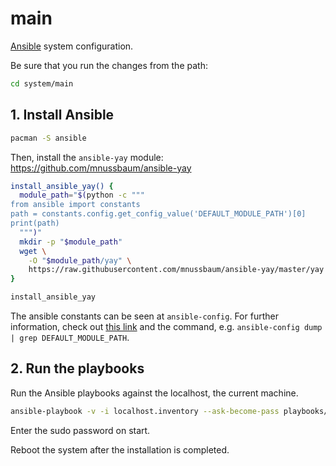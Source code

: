 # main

[Ansible](https://www.ansible.com/) system configuration.

Be sure that you run the changes from the path:

```sh
cd system/main
```

## 1. Install Ansible

```sh
pacman -S ansible
```

Then, install the `ansible-yay` module: https://github.com/mnussbaum/ansible-yay

```sh
install_ansible_yay() {
  module_path="$(python -c """
from ansible import constants
path = constants.config.get_config_value('DEFAULT_MODULE_PATH')[0]
print(path)
  """)"
  mkdir -p "$module_path"
  wget \
    -O "$module_path/yay" \
    https://raw.githubusercontent.com/mnussbaum/ansible-yay/master/yay
}

install_ansible_yay
```

The ansible constants can be seen at `ansible-config`. For further information,
check out
[this link](https://docs.ansible.com/ansible/latest/dev_guide/developing_locally.html#adding-standalone-local-modules-for-all-playbooks-and-roles)
and the command, e.g. `ansible-config dump | grep DEFAULT_MODULE_PATH`.

## 2. Run the playbooks

Run the Ansible playbooks against the localhost, the current machine.

```sh
ansible-playbook -v -i localhost.inventory --ask-become-pass playbooks/main.yml
```

Enter the sudo password on start.

<!-- TODO: check out ansible-vault for secrets. -->

Reboot the system after the installation is completed.
